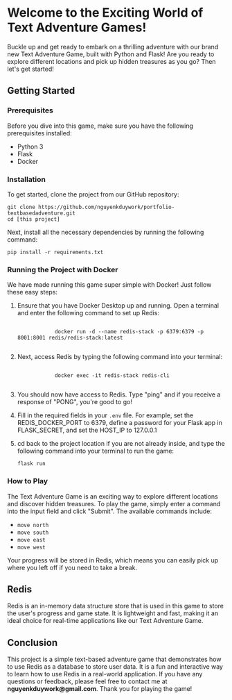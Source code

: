 <h1>Welcome to the Exciting World of Text Adventure Games!</h1>
<p>Buckle up and get ready to embark on a thrilling adventure with our brand new Text Adventure Game, built with Python and Flask! Are you ready to explore different locations and pick up hidden treasures as you go? Then let's get started!</p>
<h2>Getting Started</h2>
<h3>Prerequisites</h3>
<p>Before you dive into this game, make sure you have the following prerequisites installed:</p>
<ul>
    <li>Python 3</li>
    <li>Flask</li>
    <li>Docker</li>
</ul>
<h3>Installation</h3>
<p>To get started, clone the project from our GitHub repository:</p>
<pre><code>git clone https://github.com/nguyenkduywork/portfolio-textbasedadventure.git </code>
<code>cd [this project]</code></pre>
<p>Next, install all the necessary dependencies by running the following command:</p>
<pre><code>pip install -r requirements.txt</code></pre>
<h3>Running the Project with Docker</h3>
<p>We have made running this game super simple with Docker! Just follow these easy steps:</p>
<ol>
    <li>
        <p>Ensure that you have Docker Desktop up and running. Open a terminal and enter the following command to set up Redis:</p>
        <pre><code>
            docker run -d --name redis-stack -p 6379:6379 -p 8001:8001 redis/redis-stack:latest
        </code></pre>
    </li>
    <li>
        <p>Next, access Redis by typing the following command into your terminal:</p>
        <pre><code>
            docker exec -it redis-stack redis-cli
        </code></pre>
    </li>
    <li>
        <p>You should now have access to Redis. Type "ping" and if you receive a response of "PONG", you're good to go!</p>
    </li>
    <li>
        <p>Fill in the required fields in your <code>.env</code> file. For example, set the REDIS_DOCKER_PORT to 6379, define a password for your Flask app in FLASK_SECRET, and set the HOST_IP to 127.0.0.1</p>
    </li>
    <li>
        <p>cd back to the project location if you are not already inside, and type the following command into your terminal to run the game:</p>
        <code>flask run </code>
    </li>
</ol>
<h3>How to Play</h3>
<p>The Text Adventure Game is an exciting way to explore different locations and discover hidden treasures. To play the game, simply enter a command into the input field and click "Submit". The available commands include:</p>
<ul>
    <li>
        <code>move north</code>
    </li>
    <li>
        <code>move south</code>
    </li>
    <li>
        <code>move east</code>
    </li>
    <li>
        <code>move west</code>
    </li>
</ul>
<p>Your progress will be stored in Redis, which means you can easily pick up where you left off if you need to take a break.</p>
<h2>Redis</h2>
<p>Redis is an in-memory data structure store that is used in this game to store the user's progress and game state. 
It is lightweight and fast, making it an ideal choice for real-time applications like our Text Adventure Game. </p>

<h2>Conclusion</h2>

<p>This project is a simple text-based adventure game that demonstrates how to use Redis as a database to store user data. 
It is a fun and interactive way to learn how to use Redis in a real-world application. 
If you have any questions or feedback, please feel free to contact me at <b>nguyenkduywork@gmail.com</b>. 
Thank you for playing the game!</p>